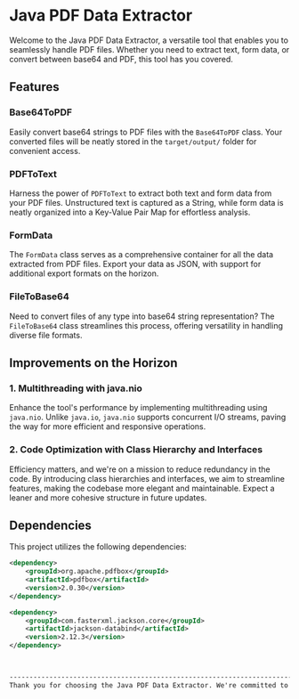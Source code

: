 # Java PDF Data Extractor

Welcome to the Java PDF Data Extractor, a versatile tool that enables you to seamlessly handle PDF files. Whether you need to extract text, form data, or convert between base64 and PDF, this tool has you covered.

## Features

### Base64ToPDF
Easily convert base64 strings to PDF files with the `Base64ToPDF` class. Your converted files will be neatly stored in the `target/output/` folder for convenient access.

### PDFToText
Harness the power of `PDFToText` to extract both text and form data from your PDF files. Unstructured text is captured as a String, while form data is neatly organized into a Key-Value Pair Map for effortless analysis.

### FormData
The `FormData` class serves as a comprehensive container for all the data extracted from PDF files. Export your data as JSON, with support for additional export formats on the horizon.

### FileToBase64
Need to convert files of any type into base64 string representation? The `FileToBase64` class streamlines this process, offering versatility in handling diverse file formats.

## Improvements on the Horizon

### 1. Multithreading with java.nio
Enhance the tool's performance by implementing multithreading using `java.nio`. Unlike `java.io`, `java.nio` supports concurrent I/O streams, paving the way for more efficient and responsive operations.

### 2. Code Optimization with Class Hierarchy and Interfaces
Efficiency matters, and we're on a mission to reduce redundancy in the code. By introducing class hierarchies and interfaces, we aim to streamline features, making the codebase more elegant and maintainable. Expect a leaner and more cohesive structure in future updates.

## Dependencies

This project utilizes the following dependencies:

```xml
<dependency>
    <groupId>org.apache.pdfbox</groupId>
    <artifactId>pdfbox</artifactId>
    <version>2.0.30</version>
</dependency>

<dependency>
    <groupId>com.fasterxml.jackson.core</groupId>
    <artifactId>jackson-databind</artifactId>
    <version>2.12.3</version>
</dependency>



---------------------------------------------------------------------------------------------------------------------------------------------------------------------------------------
Thank you for choosing the Java PDF Data Extractor. We're committed to continuous improvement, and your feedback is invaluable in shaping the future of this tool. Stay tuned for more updates and enhancements!
